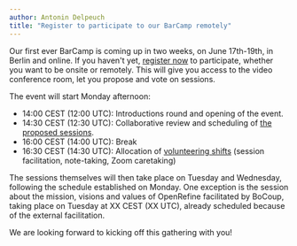```yaml
---
author: Antonin Delpeuch
title: "Register to participate to our BarCamp remotely"
---
```


Our first ever BarCamp is coming up in two weeks, on June 17th-19th, in Berlin and online.
If you haven't yet, [register now](https://barcamps.eu/openrefine-2024-barcamp/) to participate, whether you want to be onsite or remotely.
This will give you access to the video conference room, let you propose and vote on sessions.

The event will start Monday afternoon:
* 14:00 CEST (12:00 UTC): Introductions round and opening of the event.
* 14:30 CEST (12:30 UTC): Collaborative review and scheduling of [the proposed sessions](https://barcamps.eu/openrefine-2024-barcamp/sessions).
* 16:00 CEST (14:00 UTC): Break
* 16:30 CEST (14:30 UTC): Allocation of [volunteering shifts](https://github.com/OpenRefine/BarCamp2024/issues/11) (session facilitation, note-taking, Zoom caretaking)

The sessions themselves will then take place on Tuesday and Wednesday, following the schedule established on Monday.
One exception is the session about the mission, visions and values of OpenRefine facilitated by BoCoup, taking place on Tuesday at XX CEST (XX UTC), already scheduled because of the external facilitation.

We are looking forward to kicking off this gathering with you!
